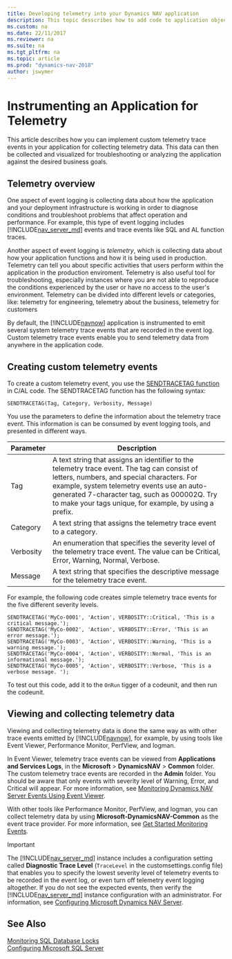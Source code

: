 ```yaml
---
title: Developing telemetry into your Dynamics NAV application
description: This topic desscribes how to add code to application objects that enables you to gather telemetry.
ms.custom: na
ms.date: 22/11/2017
ms.reviewer: na
ms.suite: na
ms.tgt_pltfrm: na
ms.topic: article
ms.prod: "dynamics-nav-2018"
author: jswymer
---
```

# Instrumenting an Application for Telemetry
This article describes how you can implement custom telemetry trace events in your application for collecting telemetry data. This data can then be collected and visualized for  troubleshooting or analyzing the application against the desired business goals. 

## Telemetry overview
One aspect of event logging is collecting data about how the application and your deployment infrastructure is working in order to diagnose conditions and troubleshoot problems that affect operation and performance. For example, this type of event logging includes [!INCLUDE[nav_server_md](includes/nav_server_md.md)] events and trace events like SQL and AL function traces.

Another aspect of event logging is *telemetry*, which is collecting data about how your application functions and how it is being used in production. Telemetry can tell you about specific activities that users perform within the application in the production enviroment. Telemetry is also useful tool for troubleshooting, especially instances where you are not able to reproduce the conditions experienced by the user or have no access to the user's environment. Telemetry can be divided into different levels or categories, like: telemetry for engineering, telemetry about the business, telemetry for customers

By default, the [!INCLUDE[navnow](includes/navnow_md.md)] application is instrumented to emit several system telemetry trace events that are recorded in the event log. Custom telemetry trace events enable you to send telemetry data from anywhere in the application code. 

## Creating custom telemetry events

To create a custom telemetry event, you use the [SENDTRACETAG function](sendtracetag-function.md) in C/AL code. The SENDTRACETAG function has the following syntax:

```  
SENDTRACETAG(Tag, Category, Verbosity, Message)  
```  

You use the parameters to define the information about the telemetry trace event. This information is can be consumed by event logging tools, and presented in different ways.

|Parameter|Description|
|---------|-----------|
|Tag|A text string that assigns an identifier to the telemetry trace event. The tag can consist of letters, numbers, and special characters. For example, system telemetry events use an auto-generated 7-character tag, such as 000002Q. Try to make your tags unique, for example, by using a prefix. |
|Category|A text string that assigns the telemetry trace event to a category.|
|Verbosity|An enumeration that specifies the severity level of the telemetry trace event. The value can be Critical, Error, Warning, Normal, Verbose.|
|Message|A text string that specifies the descriptive message for the telemetry trace event.|

For example, the following code creates simple telemetry trace events for the five different severity levels. 
```  
SENDTRACETAG('MyCo-0001', 'Action', VERBOSITY::Critical, 'This is a critical message.');
SENDTRACETAG('MyCo-0002', 'Action', VERBOSITY::Error, 'This is an error message.');
SENDTRACETAG('MyCo-0003', 'Action', VERBOSITY::Warning, 'This is a warning message.');
SENDTRACETAG('MyCo-0004', 'Action', VERBOSITY::Normal, 'This is an informational message.');
SENDTRACETAG('MyCo-0005', 'Action', VERBOSITY::Verbose, 'This is a verbose message. ');
```  

To test out this code, add it to the `OnRun` tigger of a codeunit, and then run the codeunit.

## Viewing and collecting telemetry data
Viewing and collecting telemetry data is done the same way as with other trace events emitted by [!INCLUDE[navnow](includes/navnow_md.md)], for example, by using tools like Event Viewer, Performance Monitor, PerfView, and logman.

In Event Viewer, telemetry trace events can be viewed from **Applications and Services Logs**, in the **Microsoft** > **DynamicsNAV** > **Common** folder. The custom telemetry trace events are recorded in the **Admin**  folder. You should be aware that only events with severity level of Warning, Error, and Critical will appear. For more information, see [Monitoring Dynamics NAV Server Events Using Event Viewer](Monitoring-Microsoft-Dynamics-NAV-Server-Events-in-the-Windows-Event-Log.md).

With other tools like Performance Monitor, PerfView, and logman, you can collect telemetry data by using **Microsoft-DynamicsNAV-Common** as the event trace provider. For more information, see [Get Started Monitoring Events](Monitoring-Microsoft-Dynamics-NAV-Server-Event-Traces.md#GetStartedEvents).

> [!IMPORTANT]  
>  The [!INCLUDE[nav_server_md](includes/nav_server_md.md)] instance includes a configuration setting called **Diagnostic Trace Level** (`TraceLevel` in the customsettings.config file) that enables you to specify the lowest severity level of telemetry events to be recorded in the event log, or even turn off telemetry event logging altogether. If you do not see the expected events, then verify the [!INCLUDE[nav_server_md](includes/nav_server_md.md)] instance configuration with an administrator. For information, see [Configuring Microsoft Dynamics NAV Server](Configuring-Microsoft-Dynamics-NAV-Server.md#General). 

## See Also
[Monitoring SQL Database Locks](Monitoring-Database-Locks.md)  
[Configuring Microsoft SQL Server](Configuring-Microsoft-SQL-Server.md)   
